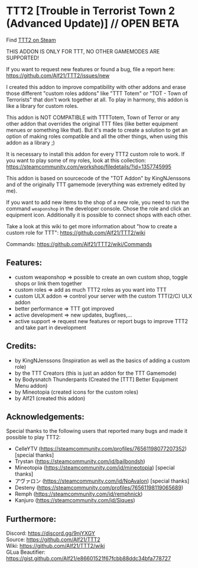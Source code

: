 # TTT2 [Trouble in Terrorist Town 2 (Advanced Update)] // OPEN BETA
Find [TTT2 on Steam](https://steamcommunity.com/sharedfiles/filedetails/?id=1357204556)

THIS ADDON IS ONLY FOR TTT, NO OTHER GAMEMODES ARE SUPPORTED!

If you want to request new features or found a bug, file a report here: https://github.com/Alf21/TTT2/issues/new

I created this addon to improve compatibility with other addons and erase those different "custom roles addons" like "TTT Totem" or "TOT - Town of Terrorists" that don't work together at all.
To play in harmony, this addon is like a library for custom roles.

This addon is NOT COMPATIBLE with TTTTotem, Town of Terror or any other addon that overrides the original TTT files (like better equipment menues or something like that). But it's made to create a solution to get an option of making roles compatible and all the other things, when using this addon as a library ;)

It is necessary to install this addon for every TTT2 custom role to work.
If you want to play some of my roles, look at this collection: https://steamcommunity.com/workshop/filedetails/?id=1357745995

This addon is based on sourcecode of the "TOT Addon" by KingNJenssons and of the originally TTT gamemode (everything was extremely edited by me).

If you want to add new items to the shop of a new role, you need to run the command `weaponshop` in the developer console. Chose the role and click an equipment icon. Additionally it is possible to connect shops with each other.

Take a look at this wiki to get more information about "how to create a custom role for TTT": https://github.com/Alf21/TTT2/wiki

Commands: https://github.com/Alf21/TTT2/wiki/Commands


## Features:
- custom weaponshop => possible to create an own custom shop, toggle shops or link them together
- custom roles => add as much TTT2 roles as you want into TTT
- custom ULX addon => control your server with the custom TTT(2/C) ULX addon
- better performance => TTT got improved
- active development => new updates, bugfixes,...
- active support => request new features or report bugs to improve TTT2 and take part in development

## Credits:
- by KingNJenssons (Inspiration as well as the basics of adding a custom role)
- by the TTT Creators (this is just an addon for the TTT Gamemode)
- by Bodysnatch Thunderpants (Created the [TTT] Better Equipment Menu addon)
- by Mineotopia (created icons for the custom roles)
- by Alf21 (created this addon)

## Acknowledgements:
Special thanks to the following users that reported many bugs and made it possible to play TTT2:
- CelleYTV (https://steamcommunity.com/profiles/76561198077207352) [special thanks]
- Trystan (https://steamcommunity.com/id/bailbondsh)
- Mineotopia (https://steamcommunity.com/id/mineotopia) [special thanks]
- アヴァロン (https://steamcommunity.com/id/NoAvalon) [special thanks]
- Desteny (https://steamcommunity.com/profiles/76561198119065689)
- Remph (https://steamcommunity.com/id/remphnick)
- Kanjuro (https://steamcommunity.com/id/Siques)

## Furthermore:
Discord: https://discord.gg/9njYXGY<br>
Source: https://github.com/Alf21/TTT2<br>
Wiki: https://github.com/Alf21/TTT2/wiki<br>
GLua Beautifier: https://gist.github.com/Alf21/e86601521f67fcbb88ddc34bfa778727
